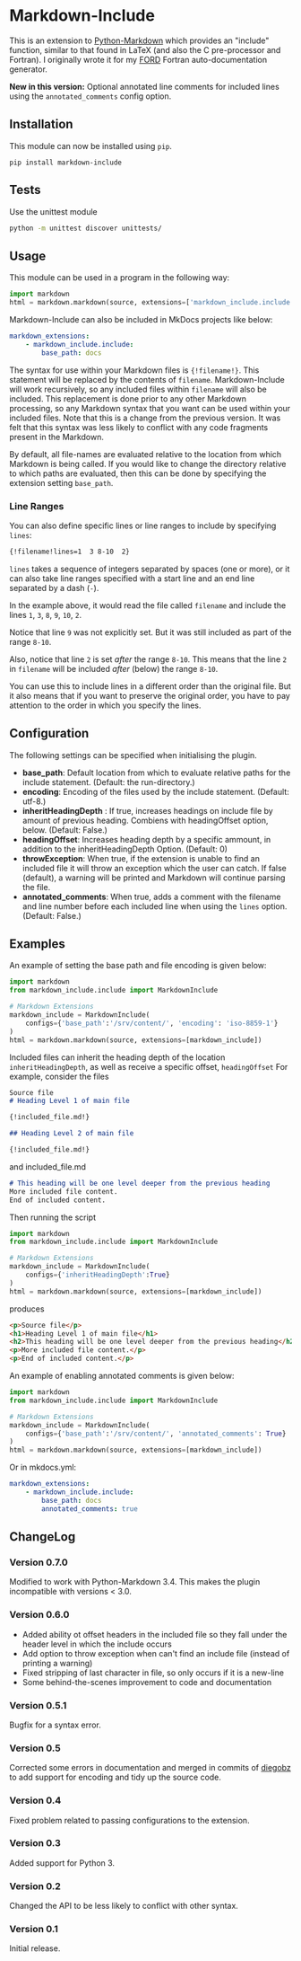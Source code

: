 # Markdown-Include

This is an extension to [Python-Markdown](https://pythonhosted.org/Markdown/)
which provides an "include" function, similar to that found in
LaTeX (and also the C pre-processor and Fortran). I originally wrote it for my
[FORD](https://github.com/cmacmackin/ford) Fortran auto-documentation generator.

**New in this version:** Optional annotated line comments for included lines using the `annotated_comments` config option.


## Installation
This module can now be installed using ``pip``.

    pip install markdown-include

## Tests
Use the unittest module
```bash
python -m unittest discover unittests/
```

## Usage
This module can be used in a program in the following way:

```python
import markdown
html = markdown.markdown(source, extensions=['markdown_include.include'])
```

Markdown-Include can also be included in MkDocs projects like below:

```yaml
markdown_extensions:
    - markdown_include.include:
        base_path: docs
```

The syntax for use within your Markdown files is ``{!filename!}``. This
statement will be replaced by the contents of ``filename``. Markdown-Include
will work recursively, so any included files within ``filename`` will also be
included. This replacement is done prior to any other
Markdown processing, so any Markdown syntax that you want can be used within
your included files. Note that this is a change from the previous version.
It was felt that this syntax was less likely to conflict with any code
fragments present in the Markdown.

By default, all file-names are evaluated relative to the location from which
Markdown is being called. If you would like to change the directory relative to
which paths are evaluated, then this can be done by specifying the extension
setting ``base_path``.

### Line Ranges

You can also define specific lines or line ranges to include by specifying `lines`:

```Markdown
{!filename!lines=1  3 8-10  2}
```

`lines` takes a sequence of integers separated by spaces (one or more), or it can also
take line ranges specified with a start line and an end line separated by a dash (`-`).

In the example above, it would read the file called `filename` and include the lines
`1`, `3`, `8`, `9`, `10`, `2`.

Notice that line `9` was not explicitly set. But it was still included as part of the
range `8-10`.

Also, notice that line `2` is set *after* the range `8-10`. This means that the
line `2` in `filename` will be included *after* (below) the range `8-10`.

You can use this to include lines in a different order than the original file. But it
also means that if you want to preserve the original order, you have to pay attention
to the order in which you specify the lines.

## Configuration

The following settings can be specified when initialising the plugin.

- __base_path__: Default location from which to evaluate relative
  paths for the include statement. (Default: the run-directory.)
- __encoding__: Encoding of the files used by the include statement. (Default: utf-8.)
- __inheritHeadingDepth__ : If true, increases headings on include
  file by amount of previous heading. Combiens with headingOffset
  option, below. (Default: False.)
- __headingOffset__: Increases heading depth by a specific ammount, in
  addition to the inheritHeadingDepth Option. (Default: 0)
- __throwException__: When true, if the extension is unable to find an
  included file it will throw an exception which the user can
  catch. If false (default), a warning will be printed and Markdown
  will continue parsing the file.
- __annotated_comments__: When true, adds a comment with the filename and line number before each included line when using the `lines` option. (Default: False.)

## Examples

An example of setting the base path and file encoding is given below:
```python
import markdown
from markdown_include.include import MarkdownInclude

# Markdown Extensions
markdown_include = MarkdownInclude(
    configs={'base_path':'/srv/content/', 'encoding': 'iso-8859-1'}
)
html = markdown.markdown(source, extensions=[markdown_include])
```

Included files can inherit the heading depth of the location
``inheritHeadingDepth``, as well as receive a specific offset, ``headingOffset``
For example, consider the  files
```markdown
Source file
# Heading Level 1 of main file

{!included_file.md!}

## Heading Level 2 of main file

{!included_file.md!}
```

and included_file.md

```markdown
# This heading will be one level deeper from the previous heading
More included file content.
End of included content.
```
Then running the script
```python
import markdown
from markdown_include.include import MarkdownInclude

# Markdown Extensions
markdown_include = MarkdownInclude(
    configs={'inheritHeadingDepth':True}
)
html = markdown.markdown(source, extensions=[markdown_include])
```
produces
```html
<p>Source file</p>
<h1>Heading Level 1 of main file</h1>
<h2>This heading will be one level deeper from the previous heading</h2>
<p>More included file content.</p>
<p>End of included content.</p>
```

An example of enabling annotated comments is given below:
```python
import markdown
from markdown_include.include import MarkdownInclude

# Markdown Extensions
markdown_include = MarkdownInclude(
    configs={'base_path':'/srv/content/', 'annotated_comments': True}
)
html = markdown.markdown(source, extensions=[markdown_include])
```

Or in mkdocs.yml:
```yaml
markdown_extensions:
    - markdown_include.include:
        base_path: docs
        annotated_comments: true
```

## ChangeLog
### Version 0.7.0
Modified to work with Python-Markdown 3.4. This makes the plugin
incompatible with versions < 3.0.
### Version 0.6.0
- Added ability ot offset headers in the included file so they fall under the header level in which the include occurs
- Add option to throw exception when can't find an include file (instead of printing a warning)
- Fixed stripping of last character in file, so only occurs if it is a new-line
- Some behind-the-scenes improvement to code and documentation
### Version 0.5.1
Bugfix for a syntax error.
### Version 0.5
Corrected some errors in documentation and merged in commits of
[diegobz](https://github.com/diegobz) to add support for encoding and tidy up
the source code.
### Version 0.4
Fixed problem related to passing configurations to the extension.
### Version 0.3
Added support for Python 3.
### Version 0.2
Changed the API to be less likely to conflict with other syntax.
### Version 0.1
Initial release.
